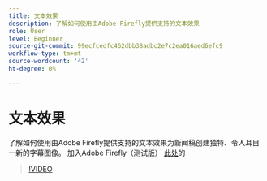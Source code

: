 ```yaml
---
title: 文本效果
description: 了解如何使用由Adobe Firefly提供支持的文本效果
role: User
level: Beginner
source-git-commit: 99ecfcedfc462dbb38adbc2e7c2ea016aed6efc9
workflow-type: tm+mt
source-wordcount: '42'
ht-degree: 0%

---
```


# 文本效果

了解如何使用由Adobe Firefly提供支持的文本效果为新闻稿创建独特、令人耳目一新的字幕图像。 加入Adobe Firefly（测试版） [此处](https://firefly.adobe.com/)的

>[!VIDEO](https://video.tv.adobe.com/v/3420829?quality=12&learn=on&hidetitle=true)
